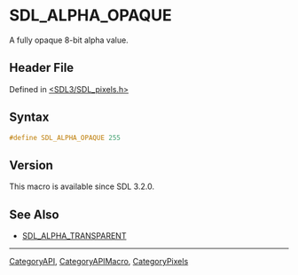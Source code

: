 # SDL_ALPHA_OPAQUE

A fully opaque 8-bit alpha value.

## Header File

Defined in [<SDL3/SDL_pixels.h>](https://github.com/libsdl-org/SDL/blob/main/include/SDL3/SDL_pixels.h)

## Syntax

```c
#define SDL_ALPHA_OPAQUE 255
```

## Version

This macro is available since SDL 3.2.0.

## See Also

- [SDL_ALPHA_TRANSPARENT](SDL_ALPHA_TRANSPARENT)

----
[CategoryAPI](CategoryAPI), [CategoryAPIMacro](CategoryAPIMacro), [CategoryPixels](CategoryPixels)

